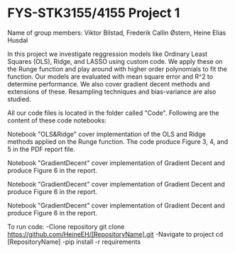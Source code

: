 # FYS-STK3155/4155 Project 1

Name of group members:
Viktor Bilstad, Frederik Callin Østern, Heine Elias Husdal

In this project we investigate reggression models like Ordinary Least Squares (OLS), Ridge, and LASSO using custom code. We apply these on the Runge function and play around with higher order polynomials to fit the function. Our models are evaluated with mean square error and R^2 to determine performance. We also cover gradient decent methods and extensions of these. Resampling techniques and bias-variance are also studied. 

All our code files is located in the folder called "Code". Following are the content of these code notebooks:

Notebook "OLS&Ridge" cover implementation of the OLS and Ridge methods applied on the Runge function. The code produce Figure 3, 4, and 5 in the PDF report file. 

Notebook "GradientDecent" cover implementation of Gradient Decent and produce Figure 6 in the report.

Notebook "GradientDecent" cover implementation of Gradient Decent and produce Figure 6 in the report.

Notebook "GradientDecent" cover implementation of Gradient Decent and produce Figure 6 in the report.


To run code:
-Clone repository
git clone https://github.com/HeineEH/[RepositoryName].git
-Navigate to project
cd [RepositoryName]
-pip install -r requirements







